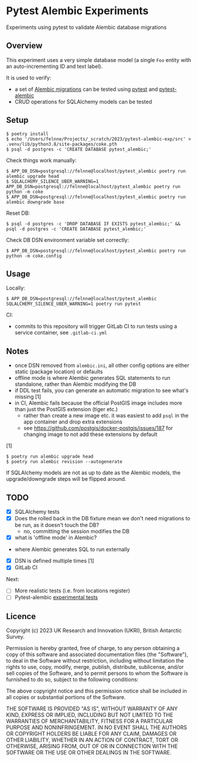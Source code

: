 # Pytest Alembic Experiments

Experiments using pytest to validate Alembic database migrations

## Overview

This experiment uses a very simple database model (a single `Foo` entity with an auto-incrementing ID and text label).

It is used to verify:

- a set of [Alembic migrations](https://alembic.sqlalchemy.org) can be tested using [pytest](https://pytest.org) and 
  [pytest-alembic](https://pytest-alembic.readthedocs.io/en/latest/)
- CRUD operations for SQLAlchemy models can be tested

## Setup

```
$ poetry install
$ echo '/Users/felnne/Projects/_scratch/2023/pytest-alembic-exp/src' > .venv/lib/python3.8/site-packages/coke.pth
$ psql -d postgres -c 'CREATE DATABASE pytest_alembic;'
```

Check things work manually:

```
$ APP_DB_DSN=postgresql://felnne@localhost/pytest_alembic poetry run alembic upgrade head
$ SQLALCHEMY_SILENCE_UBER_WARNING=1 APP_DB_DSN=postgresql://felnne@localhost/pytest_alembic poetry run python -m coke
$ APP_DB_DSN=postgresql://felnne@localhost/pytest_alembic poetry run alembic downgrade base
```

Reset DB:

```
$ psql -d postgres -c 'DROP DATABASE IF EXISTS pytest_alembic;' && psql -d postgres -c 'CREATE DATABASE pytest_alembic;'
```

Check DB DSN environment variable set correctly:

```
$ APP_DB_DSN=postgresql://felnne@localhost/pytest_alembic poetry run python -m coke.config
```

## Usage

Locally:

```
$ APP_DB_DSN=postgresql://felnne@localhost/pytest_alembic SQLALCHEMY_SILENCE_UBER_WARNING=1 poetry run pytest
```

CI:

- commits to this repository will trigger GitLab CI to run tests using a service container, see `.gitlab-ci.yml`

## Notes

* once DSN removed from `alembic.ini`, all other config options are either static (package location) or defaults
* offline mode is where Alembic generates SQL statements to run standalone, rather than Alembic modifying the DB
* if DDL test fails, you can generate an automatic migration to see what's missing [1]
* in CI, Alembic fails because the official PostGIS image includes more than just the PostGIS extension (tiger etc.)
  * rather than create a new image etc. it was easiest to add `psql` in the app container and drop extra extensions
  * see https://github.com/postgis/docker-postgis/issues/187 for changing image to not add these extensions by default

[1]

```
$ poetry run alembic upgrade head
$ poetry run alembic revision --autogenerate
```

If SQLAlchemy models are not as up to date as the Alembic models, the upgrade/downgrade steps will be flipped around.

## TODO

- [x]  SQLAlchemy tests
- [x]  Does the rolled back in the DB fixture mean we don't need migrations to be run, as it doesn't touch the DB?
    - no, committing the session modifies the DB
- [x]  what is 'offline mode' in Alembic?
  - where Alembic generates SQL to run externally 
- [x]  DSN is defined multiple times [1]
- [x]  GitLab CI

Next:

- [ ]  More realistic tests (i.e. from locations register)
- [ ]  Pytest-alembic [experimental tests](http://pytest-alembic.readthedocs.io/en/latest/experimental_tests.html)

## Licence

Copyright (c) 2023 UK Research and Innovation (UKRI), British Antarctic Survey.

Permission is hereby granted, free of charge, to any person obtaining a copy
of this software and associated documentation files (the "Software"), to deal
in the Software without restriction, including without limitation the rights
to use, copy, modify, merge, publish, distribute, sublicense, and/or sell
copies of the Software, and to permit persons to whom the Software is
furnished to do so, subject to the following conditions:

The above copyright notice and this permission notice shall be included in all
copies or substantial portions of the Software.

THE SOFTWARE IS PROVIDED "AS IS", WITHOUT WARRANTY OF ANY KIND, EXPRESS OR
IMPLIED, INCLUDING BUT NOT LIMITED TO THE WARRANTIES OF MERCHANTABILITY,
FITNESS FOR A PARTICULAR PURPOSE AND NONINFRINGEMENT. IN NO EVENT SHALL THE
AUTHORS OR COPYRIGHT HOLDERS BE LIABLE FOR ANY CLAIM, DAMAGES OR OTHER
LIABILITY, WHETHER IN AN ACTION OF CONTRACT, TORT OR OTHERWISE, ARISING FROM,
OUT OF OR IN CONNECTION WITH THE SOFTWARE OR THE USE OR OTHER DEALINGS IN THE
SOFTWARE.
